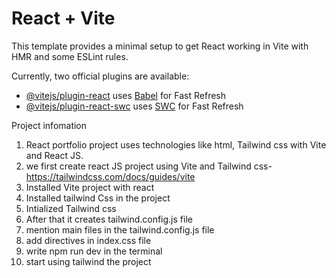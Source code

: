 # React + Vite

This template provides a minimal setup to get React working in Vite with HMR and some ESLint rules.

Currently, two official plugins are available:

- [@vitejs/plugin-react](https://github.com/vitejs/vite-plugin-react/blob/main/packages/plugin-react/README.md) uses [Babel](https://babeljs.io/) for Fast Refresh
- [@vitejs/plugin-react-swc](https://github.com/vitejs/vite-plugin-react-swc) uses [SWC](https://swc.rs/) for Fast Refresh


Project infomation 
1. React portfolio project uses technologies like html, Tailwind css with Vite and React JS.
2. we first create react JS project using Vite and Tailwind css- https://tailwindcss.com/docs/guides/vite
3. Installed Vite project with react 
4. Installed tailwind Css in the project 
5. Intialized Tailwind css 
6. After that it creates tailwind.config.js file
7. mention main files in the tailwind.config.js file
8. add directives in index.css file 
9. write npm run dev in the terminal 
10. start using tailwind the project 